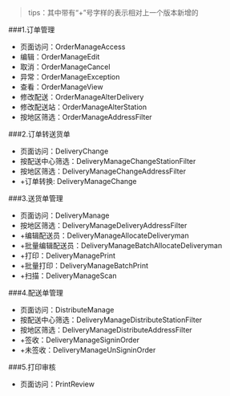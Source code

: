> tips：其中带有“+”号字样的表示相对上一个版本新增的

###1.订单管理
* 页面访问：OrderManageAccess
* 编辑：OrderManageEdit
* 取消：OrderManageCancel
* 异常：OrderManageException
* 查看：OrderManageView
* 修改配送：OrderManageAlterDelivery
* 修改配送站：OrderManageAlterStation
* 按地区筛选：OrderManageAddressFilter

###2.订单转送货单
* 页面访问：DeliveryChange
* 按配送中心筛选：DeliveryManageChangeStationFilter
* 按地区筛选：DeliveryManageChangeAddressFilter
* +订单转换: DeliveryManageChange

###3.送货单管理
* 页面访问：DeliveryManage
* 按地区筛选：DeliveryManageDeliveryAddressFilter
* +编辑配送员：DeliveryManageAllocateDeliveryman
* +批量编辑配送员：DeliveryManageBatchAllocateDeliveryman
* +打印：DeliveryManagePrint
* +批量打印：DeliveryManageBatchPrint
* +扫描：DeliveryManageScan

###4.配送单管理
* 页面访问：DistributeManage
* 按配送中心筛选：DeliveryManageDistributeStationFilter
* 按地区筛选：DeliveryManageDistributeAddressFilter
* +签收：DeliveryManageSigninOrder
* +未签收：DeliveryManageUnSigninOrder
 
###5.打印审核
* 页面访问：PrintReview